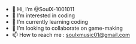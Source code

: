 - 👋 Hi, I’m @SoulX-1001011
- 👀 I’m interested in coding
- 🌱 I’m currently learning coding
- 💞️ I’m looking to collaborate on game-making
- 📫 How to reach me : soulxmusic01@gmail.com

<!---
SoulX-1001011/SoulX-1001011 is a ✨ special ✨ repository because its `README.md` (this file) appears on your GitHub profile.
You can click the Preview link to take a look at your changes.
--->
